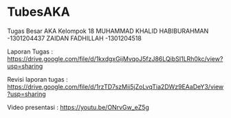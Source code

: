 # TubesAKA
Tugas Besar AKA
Kelompok 18
MUHAMMAD KHALID HABIBURAHMAN -1301204437
ZAIDAN FADHILLAH -1301204518

Laporan Tugas : https://drive.google.com/file/d/1kxdgxGijMvqoJ5fzJ86LQibSI1LRh0kc/view?usp=sharing

Revisi laporan tugas : https://drive.google.com/file/d/1rzTD7szMii5jZoLvqTia2DWz9EAaDeY3/view?usp=sharing

Video presentasi : https://youtu.be/ONrvGw_eZ5g
